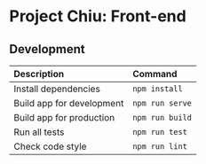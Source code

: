 # Project Chiu: Front-end

## Development

| Description | Command |
| :--- | :--- |
| Install dependencies | `npm install` |
| Build app for development | `npm run serve` |
| Build app for production | `npm run build` |
| Run all tests | `npm run test` |
| Check code style | `npm run lint` |